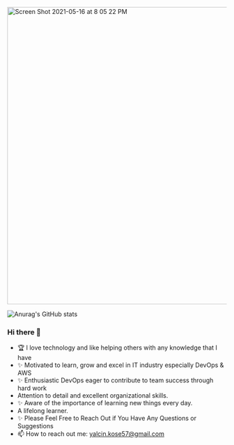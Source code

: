 <img width="683" alt="Screen Shot 2021-05-16 at 8 05 22 PM" src="https://user-images.githubusercontent.com/79118602/123110598-3e9a6780-d40a-11eb-985e-5e95589b472a.png"><br>

<!-- <img src="./devops.gif" alt="react-native" width="25%" height="40%" align="right">


**yalcinkose/yalcinkose** is a ✨ _special_ ✨ repository because its `README.md` (this file) appears on your GitHub profile.

Here are some ideas to get you started:

- 🔭 I’m currently working on ...
- 🌱 I’m currently learning ...
- 👯 I’m looking to collaborate on ...
- 🤔 I’m looking for help with ...
- 💬 Ask me about ...
- 📫 How to reach me: ...
- 😄 Pronouns: ...
- ⚡ Fun fact: ...
-->

![Anurag's GitHub stats](https://github-readme-stats.vercel.app/api?username=yalcinkose&show_icons=true&theme=onedark)<br>

### Hi there 👋

- 🏆 I love technology and like helping others with any knowledge that I have<br> 
- ✨ Motivated to learn, grow and excel in IT industry especially DevOps & AWS
- ✨ Enthusiastic DevOps eager to contribute to team success through hard work 
- Attention to detail and excellent organizational skills. 
- ✨ Aware of the importance of learning new things every day. 
- A lifelong learner. 
- ✨ Please Feel Free to Reach Out if You Have Any Questions or Suggestions
- 📫 How to reach out me: yalcin.kose57@gmail.com

